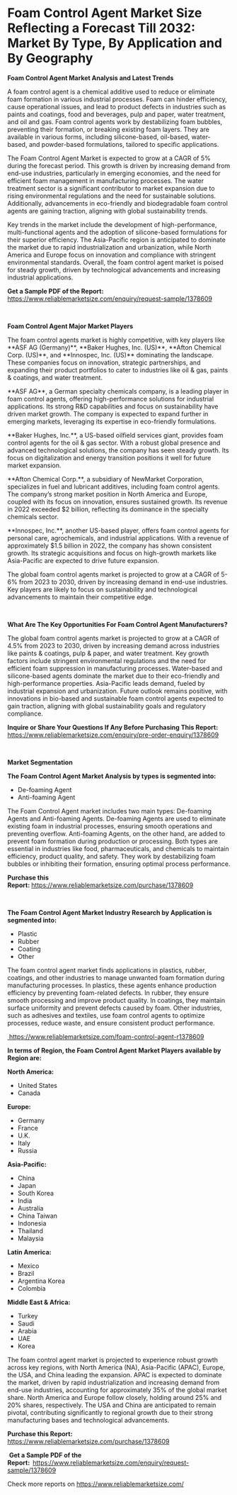 <p><h1>Foam Control Agent Market Size Reflecting a Forecast Till 2032: Market By Type, By Application and By Geography</h1></p><p><strong>Foam Control Agent Market Analysis and Latest Trends</strong></p>
<p><p>A foam control agent is a chemical additive used to reduce or eliminate foam formation in various industrial processes. Foam can hinder efficiency, cause operational issues, and lead to product defects in industries such as paints and coatings, food and beverages, pulp and paper, water treatment, and oil and gas. Foam control agents work by destabilizing foam bubbles, preventing their formation, or breaking existing foam layers. They are available in various forms, including silicone-based, oil-based, water-based, and powder-based formulations, tailored to specific applications.</p><p>The Foam Control Agent Market is expected to grow at a CAGR of 5% during the forecast period. This growth is driven by increasing demand from end-use industries, particularly in emerging economies, and the need for efficient foam management in manufacturing processes. The water treatment sector is a significant contributor to market expansion due to rising environmental regulations and the need for sustainable solutions. Additionally, advancements in eco-friendly and biodegradable foam control agents are gaining traction, aligning with global sustainability trends.</p><p>Key trends in the market include the development of high-performance, multi-functional agents and the adoption of silicone-based formulations for their superior efficiency. The Asia-Pacific region is anticipated to dominate the market due to rapid industrialization and urbanization, while North America and Europe focus on innovation and compliance with stringent environmental standards. Overall, the foam control agent market is poised for steady growth, driven by technological advancements and increasing industrial applications.</p></p>
<p><strong>Get a Sample PDF of the Report:&nbsp;</strong> <a href="https://www.reliablemarketsize.com/enquiry/request-sample/1378609?utm_campaign=1886&utm_medium=2&utm_source=Github&utm_content=ia&utm_term=25012025&utm_id=foam-control-agent">https://www.reliablemarketsize.com/enquiry/request-sample/1378609</a></p>
<p>&nbsp;</p>
<p><strong>Foam Control Agent Major Market Players</strong></p>
<p><p>The foam control agents market is highly competitive, with key players like **ASF AG (Germany)**, **Baker Hughes, Inc. (US)**, **Afton Chemical Corp. (US)**, and **Innospec, Inc. (US)** dominating the landscape. These companies focus on innovation, strategic partnerships, and expanding their product portfolios to cater to industries like oil & gas, paints & coatings, and water treatment.</p><p>**ASF AG**, a German specialty chemicals company, is a leading player in foam control agents, offering high-performance solutions for industrial applications. Its strong R&D capabilities and focus on sustainability have driven market growth. The company is expected to expand further in emerging markets, leveraging its expertise in eco-friendly formulations.</p><p>**Baker Hughes, Inc.**, a US-based oilfield services giant, provides foam control agents for the oil & gas sector. With a robust global presence and advanced technological solutions, the company has seen steady growth. Its focus on digitalization and energy transition positions it well for future market expansion.</p><p>**Afton Chemical Corp.**, a subsidiary of NewMarket Corporation, specializes in fuel and lubricant additives, including foam control agents. The company’s strong market position in North America and Europe, coupled with its focus on innovation, ensures sustained growth. Its revenue in 2022 exceeded $2 billion, reflecting its dominance in the specialty chemicals sector.</p><p>**Innospec, Inc.**, another US-based player, offers foam control agents for personal care, agrochemicals, and industrial applications. With a revenue of approximately $1.5 billion in 2022, the company has shown consistent growth. Its strategic acquisitions and focus on high-growth markets like Asia-Pacific are expected to drive future expansion.</p><p>The global foam control agents market is projected to grow at a CAGR of 5-6% from 2023 to 2030, driven by increasing demand in end-use industries. Key players are likely to focus on sustainability and technological advancements to maintain their competitive edge.</p></p>
<p>&nbsp;</p>
<p><strong>What Are The Key Opportunities For Foam Control Agent Manufacturers?</strong></p>
<p><p>The global foam control agents market is projected to grow at a CAGR of 4.5% from 2023 to 2030, driven by increasing demand across industries like paints & coatings, pulp & paper, and water treatment. Key growth factors include stringent environmental regulations and the need for efficient foam suppression in manufacturing processes. Water-based and silicone-based agents dominate the market due to their eco-friendly and high-performance properties. Asia-Pacific leads demand, fueled by industrial expansion and urbanization. Future outlook remains positive, with innovations in bio-based and sustainable foam control agents expected to gain traction, aligning with global sustainability goals and regulatory compliance.</p></p>
<p><strong>Inquire or Share Your Questions If Any Before Purchasing This Report:</strong> <a href="https://www.reliablemarketsize.com/enquiry/pre-order-enquiry/1378609?utm_campaign=1886&utm_medium=2&utm_source=Github&utm_content=ia&utm_term=25012025&utm_id=foam-control-agent">https://www.reliablemarketsize.com/enquiry/pre-order-enquiry/1378609</a></p>
<p>&nbsp;</p>
<p><strong>Market Segmentation</strong></p>
<p><strong>The Foam Control Agent Market Analysis by types is segmented into:</strong></p>
<p><ul><li>De-foaming Agent</li><li>Anti-foaming Agent</li></ul></p>
<p><p>The Foam Control Agent market includes two main types: De-foaming Agents and Anti-foaming Agents. De-foaming Agents are used to eliminate existing foam in industrial processes, ensuring smooth operations and preventing overflow. Anti-foaming Agents, on the other hand, are added to prevent foam formation during production or processing. Both types are essential in industries like food, pharmaceuticals, and chemicals to maintain efficiency, product quality, and safety. They work by destabilizing foam bubbles or inhibiting their formation, ensuring optimal process performance.</p></p>
<p><strong>Purchase this Report:&nbsp;</strong><a href="https://www.reliablemarketsize.com/purchase/1378609?utm_campaign=1886&utm_medium=2&utm_source=Github&utm_content=ia&utm_term=25012025&utm_id=foam-control-agent">https://www.reliablemarketsize.com/purchase/1378609</a></p>
<p>&nbsp;</p>
<p><strong>The Foam Control Agent Market Industry Research by Application is segmented into:</strong></p>
<p><ul><li>Plastic</li><li>Rubber</li><li>Coating</li><li>Other</li></ul></p>
<p><p>The foam control agent market finds applications in plastics, rubber, coatings, and other industries to manage unwanted foam formation during manufacturing processes. In plastics, these agents enhance production efficiency by preventing foam-related defects. In rubber, they ensure smooth processing and improve product quality. In coatings, they maintain surface uniformity and prevent defects caused by foam. Other industries, such as adhesives and textiles, use foam control agents to optimize processes, reduce waste, and ensure consistent product performance.</p></p>
<p><a href="https://www.reliablemarketsize.com/foam-control-agent-r1378609?utm_campaign=1886&utm_medium=2&utm_source=Github&utm_content=ia&utm_term=25012025&utm_id=foam-control-agent">&nbsp;https://www.reliablemarketsize.com/foam-control-agent-r1378609</a></p>
<p><strong>In terms of Region, the Foam Control Agent Market Players available by Region are:</strong></p>
<p>
    <p> <strong> North America: </strong>
        <ul>
            <li>United States</li>
            <li>Canada</li>
        </ul>
        </p> 
    <p> <strong> Europe: </strong>
        <ul>
            <li>Germany</li>
            <li>France</li>
            <li>U.K.</li>
            <li>Italy</li>
            <li>Russia</li>
        </ul>
        </p> 
    <p> <strong> Asia-Pacific: </strong>
        <ul>
            <li>China</li>
            <li>Japan</li>
            <li>South Korea</li>
            <li>India</li>
            <li>Australia</li>
            <li>China Taiwan</li>
            <li>Indonesia</li>
            <li>Thailand</li>
            <li>Malaysia</li>
        </ul>
        </p> 
    <p> <strong> Latin America: </strong>
        <ul>
            <li>Mexico</li>
            <li>Brazil</li>
            <li>Argentina Korea</li>
            <li>Colombia</li>
        </ul>
        </p> 
    <p> <strong> Middle East & Africa: </strong>
        <ul>
            <li>Turkey</li>
            <li>Saudi</li>
            <li>Arabia</li>
            <li>UAE</li>
            <li>Korea</li>
        </ul>
    </p>
    </p>
<p><p>The foam control agent market is projected to experience robust growth across key regions, with North America (NA), Asia-Pacific (APAC), Europe, the USA, and China leading the expansion. APAC is expected to dominate the market, driven by rapid industrialization and increasing demand from end-use industries, accounting for approximately 35% of the global market share. North America and Europe follow closely, holding around 25% and 20% shares, respectively. The USA and China are anticipated to remain pivotal, contributing significantly to regional growth due to their strong manufacturing bases and technological advancements.</p></p>
<p><strong>Purchase this Report: </strong><a href="https://www.reliablemarketsize.com/purchase/1378609?utm_campaign=1886&utm_medium=2&utm_source=Github&utm_content=ia&utm_term=25012025&utm_id=foam-control-agent">https://www.reliablemarketsize.com/purchase/1378609</a></p>
<p>&nbsp;<strong>Get a Sample PDF of the Report:&nbsp;&nbsp;</strong><a href="https://www.reliablemarketsize.com/enquiry/request-sample/1378609?utm_campaign=1886&utm_medium=2&utm_source=Github&utm_content=ia&utm_term=25012025&utm_id=foam-control-agent">https://www.reliablemarketsize.com/enquiry/request-sample/1378609</a></p>
<p><strong></strong></p>
<p>Check more reports on <a href="https://www.reliablemarketsize.com/?utm_campaign=1886&utm_medium=2&utm_source=Github&utm_content=ia&utm_term=25012025&utm_id=foam-control-agent">https://www.reliablemarketsize.com/</a></p>